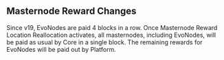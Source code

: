 Masternode Reward Changes
-------------------------

Since v19, EvoNodes are paid 4 blocks in a row.
Once Masternode Reward Location Reallocation activates, all masternodes, including EvoNodes, will be paid as usual by Core in a single block. The remaining rewards for EvoNodes will be paid out by Platform.
